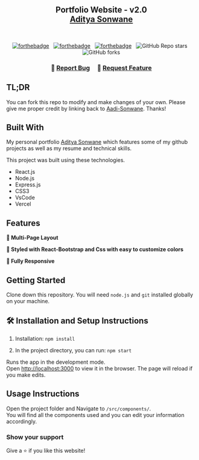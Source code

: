 <h2 align="center">
  Portfolio Website - v2.0<br/>
  <a href="http://aadi-sonwane.githun.io/" target="_blank">Aditya Sonwane</a>
</h2>


<br/>

<center>

[![forthebadge](https://forthebadge.com/images/badges/built-with-love.svg)](https://forthebadge.com) &nbsp;
[![forthebadge](https://forthebadge.com/images/badges/made-with-javascript.svg)](https://forthebadge.com) &nbsp;
[![forthebadge](https://forthebadge.com/images/badges/open-source.svg)](https://forthebadge.com) &nbsp;
![GitHub Repo stars](https://img.shields.io/github/stars/aadi-sonwane/Portfolio?color=red&logo=github&style=for-the-badge) &nbsp;
![GitHub forks](https://img.shields.io/github/forks/aadi-sonwane/Portfolio?color=red&logo=github&style=for-the-badge)

</center>

<h3 align="center">
    🔹
    <a href="https://github.com/Aadi-Sonwane/">Report Bug</a> &nbsp; &nbsp;
    🔹
    <a href="https://github.com/Aadi-Sonwane/">Request Feature</a>
</h3>

## TL;DR

You can fork this repo to modify and make changes of your own. Please give me proper credit by linking back to [Aadi-Sonwane](https://github.com/aadi-sonwane/). Thanks!

## Built With

My personal portfolio <a href="http://aadi-sonwane.github.io/" target="_blank">Aditya Sonwane</a> which features some of my github projects as well as my resume and technical skills.<br/>

This project was built using these technologies.

- React.js
- Node.js
- Express.js
- CSS3
- VsCode
- Vercel

## Features

**📖 Multi-Page Layout**

**🎨 Styled with React-Bootstrap and Css with easy to customize colors**

**📱 Fully Responsive**

## Getting Started

Clone down this repository. You will need `node.js` and `git` installed globally on your machine.

## 🛠 Installation and Setup Instructions

1. Installation: `npm install`

2. In the project directory, you can run: `npm start`

Runs the app in the development mode.\
Open [http://localhost:3000](http://localhost:3000) to view it in the browser.
The page will reload if you make edits.

## Usage Instructions

Open the project folder and Navigate to `/src/components/`. <br/>
You will find all the components used and you can edit your information accordingly.

### Show your support

Give a ⭐ if you like this website!


